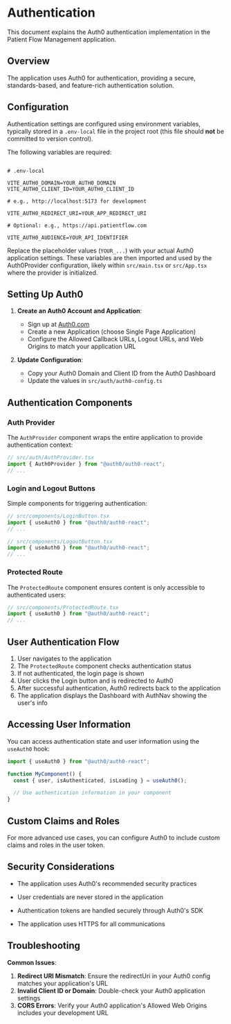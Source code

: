 
# Authentication

This document explains the Auth0 authentication implementation in the
Patient Flow Management application.

## Overview

The application uses Auth0 for authentication, providing a secure,
standards-based, and feature-rich authentication solution.

## Configuration

Authentication settings are configured using environment variables,
typically stored in a `.env-local` file in the project root (this file
should **not** be committed to version control).

The following variables are required:

```plaintext

# .env-local

VITE_AUTH0_DOMAIN=YOUR_AUTH0_DOMAIN
VITE_AUTH0_CLIENT_ID=YOUR_AUTH0_CLIENT_ID

# e.g., http://localhost:5173 for development

VITE_AUTH0_REDIRECT_URI=YOUR_APP_REDIRECT_URI

# Optional: e.g., https://api.patientflow.com

VITE_AUTH0_AUDIENCE=YOUR_API_IDENTIFIER

```

Replace the placeholder values (`YOUR_...`) with your actual Auth0
application settings. These variables are then imported and used by the
Auth0Provider configuration, likely within `src/main.tsx` or `src/App.tsx`
where the provider is initialized.

## Setting Up Auth0

1. **Create an Auth0 Account and Application**:

   - Sign up at [Auth0.com](https://auth0.com/)
   - Create a new Application (choose Single Page Application)
   - Configure the Allowed Callback URLs, Logout URLs, and Web Origins to
     match your application URL

2. **Update Configuration**:
   - Copy your Auth0 Domain and Client ID from the Auth0 Dashboard
   - Update the values in `src/auth/auth0-config.ts`

## Authentication Components

### Auth Provider

The `AuthProvider` component wraps the entire application to provide
authentication context:

```typescript
// src/auth/AuthProvider.tsx
import { Auth0Provider } from "@auth0/auth0-react";
// ...

```

### Login and Logout Buttons

Simple components for triggering authentication:

```typescript
// src/components/LoginButton.tsx
import { useAuth0 } from "@auth0/auth0-react";
// ...

```

```typescript
// src/components/LogoutButton.tsx
import { useAuth0 } from "@auth0/auth0-react";
// ...

```

### Protected Route

The `ProtectedRoute` component ensures content is only accessible to
authenticated users:

```typescript
// src/components/ProtectedRoute.tsx
import { useAuth0 } from "@auth0/auth0-react";
// ...

```

## User Authentication Flow

1. User navigates to the application
2. The `ProtectedRoute` component checks authentication status
3. If not authenticated, the login page is shown
4. User clicks the Login button and is redirected to Auth0
5. After successful authentication, Auth0 redirects back to the application
6. The application displays the Dashboard with AuthNav showing the user's
   info

## Accessing User Information

You can access authentication state and user information using the
`useAuth0` hook:

```typescript
import { useAuth0 } from "@auth0/auth0-react";

function MyComponent() {
  const { user, isAuthenticated, isLoading } = useAuth0();

  // Use authentication information in your component
}

```

## Custom Claims and Roles

For more advanced use cases, you can configure Auth0 to include custom
claims and roles in the user token.

## Security Considerations

- The application uses Auth0's recommended security practices

- User credentials are never stored in the application

- Authentication tokens are handled securely through Auth0's SDK

- The application uses HTTPS for all communications

## Troubleshooting

**Common Issues**:

1. **Redirect URI Mismatch**: Ensure the redirectUri in your Auth0 config
   matches your application's URL
2. **Invalid Client ID or Domain**: Double-check your Auth0 application
   settings
3. **CORS Errors**: Verify your Auth0 application's Allowed Web Origins
   includes your development URL
